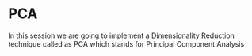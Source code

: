 # PCA
In this session we are going to implement a Dimensionality Reduction technique called as PCA which stands for Principal Component Analysis
